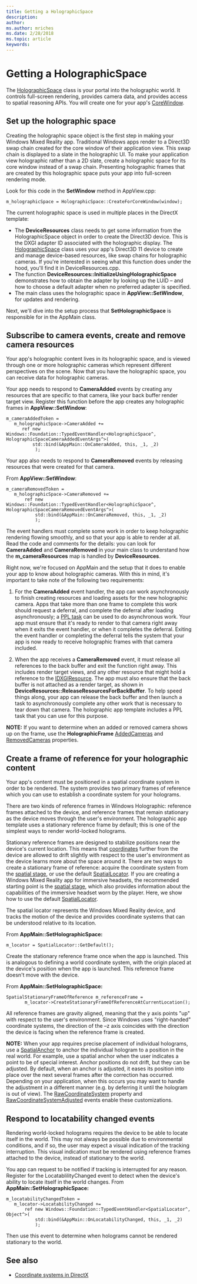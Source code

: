 ```yaml
---
title: Getting a HolographicSpace
description: 
author: 
ms.author: mriches
ms.date: 2/28/2018
ms.topic: article
keywords: 
---
```




# Getting a HolographicSpace

The [HolographicSpace](https://msdn.microsoft.com/en-us/library/windows/apps/windows.graphics.holographic.holographicspace.aspx) class is your portal into the holographic world. It controls full-screen rendering, provides camera data, and provides access to spatial reasoning APIs. You will create one for your app's [CoreWindow](https://msdn.microsoft.com/en-us/library/windows/apps/windows.ui.core.corewindow.aspx).

## Set up the holographic space

Creating the holographic space object is the first step in making your Windows Mixed Reality app. Traditional Windows apps render to a Direct3D swap chain created for the core window of their application view. This swap chain is displayed to a slate in the holographic UI. To make your application view holographic rather than a 2D slate, create a holographic space for its core window instead of a swap chain. Presenting holographic frames that are created by this holographic space puts your app into full-screen rendering mode.

Look for this code in the **SetWindow** method in AppView.cpp:

```
m_holographicSpace = HolographicSpace::CreateForCoreWindow(window);
```

The current holographic space is used in multiple places in the DirectX template:
* The **DeviceResources** class needs to get some information from the HolographicSpace object in order to create the Direct3D device. This is the DXGI adapter ID associated with the holographic display. The [HolographicSpace](https://msdn.microsoft.com/en-us/library/windows/apps/windows.graphics.holographic.holographicspace.aspx) class uses your app's Direct3D 11 device to create and manage device-based resources, like swap chains for holographic cameras. If you're interested in seeing what this function does under the hood, you'll find it in DeviceResources.cpp.
* The function **DeviceResources::InitializeUsingHolographicSpace** demonstrates how to obtain the adapter by looking up the LUID – and how to choose a default adapter when no preferred adapter is specified.
* The main class uses the holographic space in **AppView::SetWindow**, for updates and rendering.

Next, we'll dive into the setup process that **SetHolographicSpace** is responsible for in the AppMain class.

## Subscribe to camera events, create and remove camera resources

Your app's holographic content lives in its holographic space, and is viewed through one or more holographic cameras which represent different perspectives on the scene. Now that you have the holographic space, you can receive data for holographic cameras.

Your app needs to respond to **CameraAdded** events by creating any resources that are specific to that camera, like your back buffer render target view. Register this function before the app creates any holographic frames in **AppView::SetWindow**:

```
m_cameraAddedToken =
   m_holographicSpace->CameraAdded +=
      ref new Windows::Foundation::TypedEventHandler<HolographicSpace^, HolographicSpaceCameraAddedEventArgs^>(
          std::bind(&AppMain::OnCameraAdded, this, _1, _2)
           );
```

Your app also needs to respond to **CameraRemoved** events by releasing resources that were created for that camera.

From **AppView::SetWindow**:

```
m_cameraRemovedToken =
   m_holographicSpace->CameraRemoved +=
       ref new Windows::Foundation::TypedEventHandler<HolographicSpace^, HolographicSpaceCameraRemovedEventArgs^>(
           std::bind(&AppMain::OnCameraRemoved, this, _1, _2)
           );
```

The event handlers must complete some work in order to keep holographic rendering flowing smoothly, and so that your app is able to render at all. Read the code and comments for the details: you can look for **CameraAdded** and **CameraRemoved** in your main class to understand how the **m_cameraResources** map is handled by **DeviceResources**.

Right now, we're focused on AppMain and the setup that it does to enable your app to know about holographic cameras. With this in mind, it's important to take note of the following two requirements:

1. For the **CameraAdded** event handler, the app can work asynchronously to finish creating resources and loading assets for the new holographic camera. Apps that take more than one frame to complete this work should request a deferral, and complete the deferral after loading asynchronously; a [PPL task](https://msdn.microsoft.com/en-us/library/dd492418.aspx) can be used to do asynchronous work. Your app must ensure that it's ready to render to that camera right away when it exits the event handler, or when it completes the deferral. Exiting the event handler or completing the deferral tells the system that your app is now ready to receive holographic frames with that camera included.

2. When the app receives a **CameraRemoved** event, it must release all references to the back buffer and exit the function right away. This includes render target views, and any other resource that might hold a reference to the [IDXGIResource](https://msdn.microsoft.com/en-us/library/windows/desktop/bb174560.aspx). The app must also ensure that the back buffer is not attached as a render target, as shown in **DeviceResources::ReleaseResourcesForBackBuffer**. To help speed things along, your app can release the back buffer and then launch a task to asynchronously complete any other work that is necessary to tear down that camera. The holographic app template includes a PPL task that you can use for this purpose.

**NOTE:** If you want to determine when an added or removed camera shows up on the frame, use the **HolographicFrame** [AddedCameras](https://msdn.microsoft.com/en-us/library/windows/apps/windows.graphics.holographic.holographicframe.addedcameras.aspx) and [RemovedCameras](https://msdn.microsoft.com/en-us/library/windows/apps/windows.graphics.holographic.holographicframe.removedcameras.aspx) properties.

## Create a frame of reference for your holographic content

Your app's content must be positioned in a spatial coordinate system in order to be rendered. The system provides two primary frames of reference which you can use to establish a coordinate system for your holograms.

There are two kinds of reference frames in Windows Holographic: reference frames attached to the device, and reference frames that remain stationary as the device moves through the user's environment. The holographic app template uses a stationary reference frame by default; this is one of the simplest ways to render world-locked holograms.

Stationary reference frames are designed to stabilize positions near the device's current location. This means that [coordinates](coordinate-systems.md) further from the device are allowed to drift slightly with respect to the user's environment as the device learns more about the space around it. There are two ways to create a stationary frame of reference: acquire the coordinate system from the [spatial stage](coordinate-systems-in-directx.md#place-holograms-in-the-world-using-a-spatial-stage), or use the default [SpatialLocator](https://msdn.microsoft.com/en-us/library/windows/apps/windows.perception.spatial.spatiallocator.aspx). If you are creating a Windows Mixed Reality app for immersive headsets, the recommended starting point is the [spatial stage](coordinate-systems-in-directx.md#place-holograms-in-the-world-using-a-spatial-stage), which also provides information about the capabilities of the immersive headset worn by the player. Here, we show how to use the default [SpatialLocator](https://msdn.microsoft.com/en-us/library/windows/apps/windows.perception.spatial.spatiallocator.aspx).

The spatial locator represents the Windows Mixed Reality device, and tracks the motion of the device and provides coordinate systems that can be understood relative to its location.

From **AppMain::SetHolographicSpace:**

```
m_locator = SpatialLocator::GetDefault();
```

Create the stationary reference frame once when the app is launched. This is analogous to defining a world coordinate system, with the origin placed at the device's position when the app is launched. This reference frame doesn't move with the device.

From **AppMain::SetHolographicSpace:**

```
SpatialStationaryFrameOfReference m_referenceFrame =
       m_locator->CreateStationaryFrameOfReferenceAtCurrentLocation();
```

All reference frames are gravity aligned, meaning that the y axis points "up" with respect to the user's environment. Since Windows uses "right-handed" coordinate systems, the direction of the –z axis coincides with the direction the device is facing when the reference frame is created.

**NOTE:** When your app requires precise placement of individual holograms, use a [SpatialAnchor](https://msdn.microsoft.com/en-us/library/windows/apps/windows.perception.spatial.spatialanchor.aspx) to anchor the individual hologram to a position in the real world. For example, use a spatial anchor when the user indicates a point to be of special interest. Anchor positions do not drift, but they can be adjusted. By default, when an anchor is adjusted, it eases its position into place over the next several frames after the correction has occurred. Depending on your application, when this occurs you may want to handle the adjustment in a different manner (e.g. by deferring it until the hologram is out of view). The [RawCoordinateSystem](https://msdn.microsoft.com/en-us/library/windows/apps/windows.perception.spatial.spatialanchor.rawcoordinatesystem.aspx) property and [RawCoordinateSystemAdjusted](https://msdn.microsoft.com/en-us/library/windows/apps/windows.perception.spatial.spatialanchor.rawcoordinatesystemadjusted.aspx) events enable these customizations.

## Respond to locatability changed events

Rendering world-locked holograms requires the device to be able to locate itself in the world. This may not always be possible due to environmental conditions, and if so, the user may expect a visual indication of the tracking interruption. This visual indication must be rendered using reference frames attached to the device, instead of stationary to the world.

You app can request to be notified if tracking is interrupted for any reason. Register for the LocatablilityChanged event to detect when the device's ability to locate itself in the world changes. From **AppMain::SetHolographicSpace:**

```
m_locatabilityChangedToken =
   m_locator->LocatabilityChanged +=
       ref new Windows::Foundation::TypedEventHandler<SpatialLocator^, Object^>(
           std::bind(&AppMain::OnLocatabilityChanged, this, _1, _2)
           );
```

Then use this event to determine when holograms cannot be rendered stationary to the world.

## See also
* [Coordinate systems in DirectX](coordinate-systems-in-directx.md)